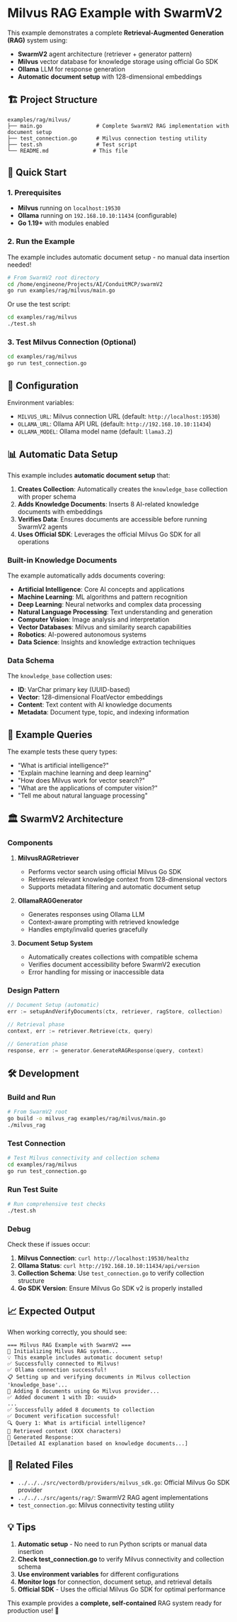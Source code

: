 # Milvus RAG Example with SwarmV2

This example demonstrates a complete **Retrieval-Augmented Generation (RAG)** system using:
- **SwarmV2** agent architecture (retriever + generator pattern)
- **Milvus** vector database for knowledge storage using official Go SDK
- **Ollama** LLM for response generation
- **Automatic document setup** with 128-dimensional embeddings

## 🏗️ Project Structure

```
examples/rag/milvus/
├── main.go                 # Complete SwarmV2 RAG implementation with document setup
├── test_connection.go      # Milvus connection testing utility
├── test.sh                 # Test script
└── README.md              # This file
```

## 🚀 Quick Start

### 1. Prerequisites

- **Milvus** running on `localhost:19530`
- **Ollama** running on `192.168.10.10:11434` (configurable)
- **Go 1.19+** with modules enabled

### 2. Run the Example

The example includes automatic document setup - no manual data insertion needed!

```bash
# From SwarmV2 root directory
cd /home/engineone/Projects/AI/ConduitMCP/swarmV2
go run examples/rag/milvus/main.go
```

Or use the test script:

```bash
cd examples/rag/milvus
./test.sh
```

### 3. Test Milvus Connection (Optional)

```bash
cd examples/rag/milvus
go run test_connection.go
```

## 🔧 Configuration

Environment variables:

- `MILVUS_URL`: Milvus connection URL (default: `http://localhost:19530`)
- `OLLAMA_URL`: Ollama API URL (default: `http://192.168.10.10:11434`)
- `OLLAMA_MODEL`: Ollama model name (default: `llama3.2`)

## 📊 Automatic Data Setup

This example includes **automatic document setup** that:

1. **Creates Collection**: Automatically creates the `knowledge_base` collection with proper schema
2. **Adds Knowledge Documents**: Inserts 8 AI-related knowledge documents with embeddings
3. **Verifies Data**: Ensures documents are accessible before running SwarmV2 agents
4. **Uses Official SDK**: Leverages the official Milvus Go SDK for all operations

### Built-in Knowledge Documents

The example automatically adds documents covering:
- **Artificial Intelligence**: Core AI concepts and applications
- **Machine Learning**: ML algorithms and pattern recognition
- **Deep Learning**: Neural networks and complex data processing
- **Natural Language Processing**: Text understanding and generation
- **Computer Vision**: Image analysis and interpretation
- **Vector Databases**: Milvus and similarity search capabilities
- **Robotics**: AI-powered autonomous systems
- **Data Science**: Insights and knowledge extraction techniques

### Data Schema

The `knowledge_base` collection uses:
- **ID**: VarChar primary key (UUID-based)
- **Vector**: 128-dimensional FloatVector embeddings
- **Content**: Text content with AI knowledge documents
- **Metadata**: Document type, topic, and indexing information

## 🧪 Example Queries

The example tests these query types:

- "What is artificial intelligence?"
- "Explain machine learning and deep learning"
- "How does Milvus work for vector search?"
- "What are the applications of computer vision?"
- "Tell me about natural language processing"

## 🏛️ SwarmV2 Architecture

### Components

1. **MilvusRAGRetriever**
   - Performs vector search using official Milvus Go SDK
   - Retrieves relevant knowledge context from 128-dimensional vectors
   - Supports metadata filtering and automatic document setup

2. **OllamaRAGGenerator**
   - Generates responses using Ollama LLM
   - Context-aware prompting with retrieved knowledge
   - Handles empty/invalid queries gracefully

3. **Document Setup System**
   - Automatically creates collections with compatible schema
   - Verifies document accessibility before SwarmV2 execution
   - Error handling for missing or inaccessible data

### Design Pattern

```go
// Document Setup (automatic)
err := setupAndVerifyDocuments(ctx, retriever, ragStore, collection)

// Retrieval phase
context, err := retriever.Retrieve(ctx, query)

// Generation phase  
response, err := generator.GenerateRAGResponse(query, context)
```

## 🛠️ Development

### Build and Run

```bash
# From SwarmV2 root
go build -o milvus_rag examples/rag/milvus/main.go
./milvus_rag
```

### Test Connection

```bash
# Test Milvus connectivity and collection schema
cd examples/rag/milvus
go run test_connection.go
```

### Run Test Suite

```bash
# Run comprehensive test checks
./test.sh
```

### Debug

Check these if issues occur:

1. **Milvus Connection**: `curl http://localhost:19530/healthz`
2. **Ollama Status**: `curl http://192.168.10.10:11434/api/version`
3. **Collection Schema**: Use `test_connection.go` to verify collection structure
4. **Go SDK Version**: Ensure Milvus Go SDK v2 is properly installed

## 📈 Expected Output

When working correctly, you should see:

```
=== Milvus RAG Example with SwarmV2 ===
🚀 Initializing Milvus RAG system...
💡 This example includes automatic document setup!
✅ Successfully connected to Milvus!
✅ Ollama connection successful!
📋 Setting up and verifying documents in Milvus collection 'knowledge_base'...
📝 Adding 8 documents using Go Milvus provider...
✅ Added document 1 with ID: <uuid>
...
✅ Successfully added 8 documents to collection
✅ Document verification successful!
🔍 Query 1: What is artificial intelligence?
📄 Retrieved context (XXX characters)
🤖 Generated Response:
[Detailed AI explanation based on knowledge documents...]
```

## 🔗 Related Files

- `../../../src/vectordb/providers/milvus_sdk.go`: Official Milvus Go SDK provider
- `../../../src/agents/rag/`: SwarmV2 RAG agent implementations
- `test_connection.go`: Milvus connectivity testing utility

## 💡 Tips

1. **Automatic setup** - No need to run Python scripts or manual data insertion
2. **Check test_connection.go** to verify Milvus connectivity and collection schema
3. **Use environment variables** for different configurations
4. **Monitor logs** for connection, document setup, and retrieval details
5. **Official SDK** - Uses the official Milvus Go SDK for optimal performance

This example provides a **complete, self-contained** RAG system ready for production use! 🎯
